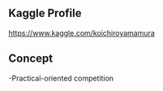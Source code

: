 ## Kaggle Profile <br>
https://www.kaggle.com/koichiroyamamura<br>
## Concept
-Practical-oriented competition
